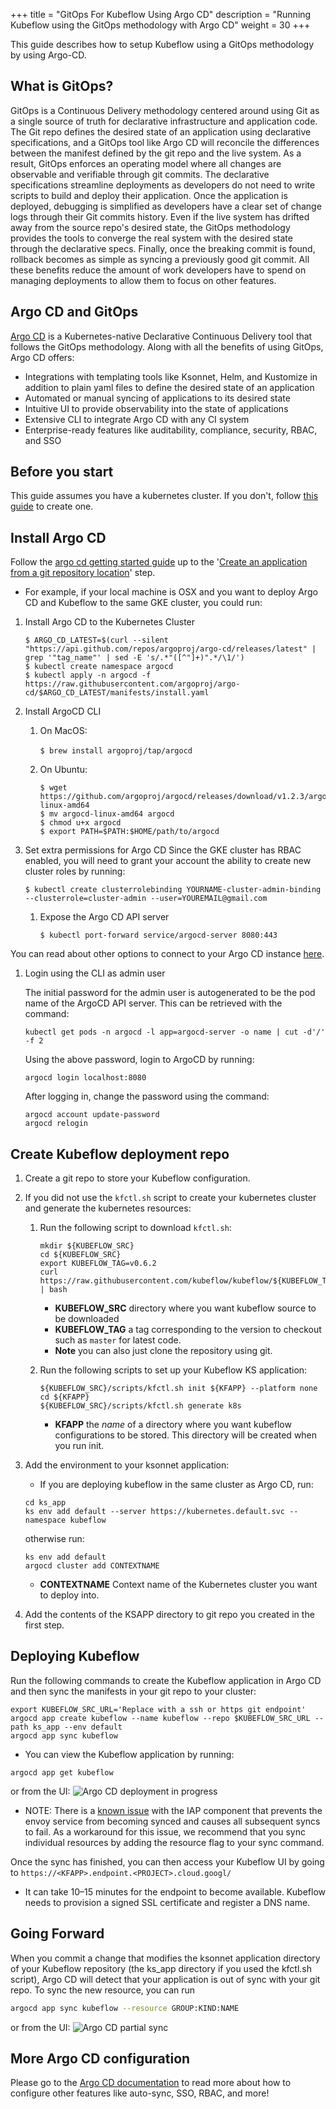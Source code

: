 +++
title = "GitOps For Kubeflow Using Argo CD"
description = "Running Kubeflow using the GitOps methodology with Argo CD"
weight = 30
+++

This guide describes how to setup Kubeflow using a GitOps methodology by
using Argo-CD.

## What is GitOps?

GitOps is a Continuous Delivery methodology centered around using Git as a single source of truth for declarative infrastructure and application code.  The Git repo defines the desired state of an application using declarative specifications, and a GitOps tool like Argo CD will reconcile the differences between the manifest defined by the git repo and the live system.  As a result, GitOps enforces an operating model where all changes are observable and verifiable through git commits.  The declarative specifications streamline deployments as developers do not need to write scripts to build and deploy their application.  Once the application is deployed, debugging is simplified as developers have a clear set of change logs through their Git commits history.  Even if the live system has drifted away from the source repo's desired state, the GitOps methodology provides the tools to converge the real system with the desired state through the declarative specs.  Finally, once the breaking commit is found, rollback becomes as simple as syncing a previously good git commit.  All these benefits reduce the amount of work developers have to spend on managing deployments to allow them to focus on other features.

## Argo CD and GitOps

[Argo CD](https://argoproj.github.io/argo-cd) is a Kubernetes-native Declarative Continuous Delivery tool that follows the GitOps methodology.  Along with all the benefits of using GitOps, Argo CD offers:

* Integrations with templating tools like Ksonnet, Helm, and Kustomize in addition to plain yaml files to define the desired state of an application
* Automated or manual syncing of applications to its desired state
* Intuitive UI to provide observability into the state of applications
* Extensive CLI to integrate Argo CD with any CI system
* Enterprise-ready features like auditability, compliance, security, RBAC, and SSO

## Before you start

This guide assumes you have a kubernetes cluster. If you don't, follow [this guide](/docs/started/getting-started/#set-up-kubernetes) to create one.

## Install Argo CD

Follow the [argo cd getting started guide](https://github.com/argoproj/argo-cd/blob/master/docs/getting_started.md) up to the '[Create an application from a git repository location](https://github.com/argoproj/argo-cd/blob/master/docs/getting_started.md#6-create-an-application-from-a-git-repository-location)' step.

* For example, if your local machine is OSX and you want to deploy Argo CD and Kubeflow to the same GKE cluster, you could run:

1. Install Argo CD to the Kubernetes Cluster

   ```
   $ ARGO_CD_LATEST=$(curl --silent "https://api.github.com/repos/argoproj/argo-cd/releases/latest" | grep '"tag_name"' | sed -E 's/.*"([^"]+)".*/\1/')
   $ kubectl create namespace argocd
   $ kubectl apply -n argocd -f https://raw.githubusercontent.com/argoproj/argo-cd/$ARGO_CD_LATEST/manifests/install.yaml
   ```

1. Install ArgoCD CLI

   1. On MacOS:

      ​```$ brew install argoproj/tap/argocd```

   1. On Ubuntu:

      ```
      $ wget https://github.com/argoproj/argocd/releases/download/v1.2.3/argocd-linux-amd64
      $ mv argocd-linux-amd64 argocd
      $ chmod u+x argocd
      $ export PATH=$PATH:$HOME/path/to/argocd
      ```

1. Set extra permissions for Argo CD
   Since the GKE cluster has RBAC enabled, you will need to grant your account the ability to create new cluster roles by running:

   ```
   $ kubectl create clusterrolebinding YOURNAME-cluster-admin-binding --clusterrole=cluster-admin --user=YOUREMAIL@gmail.com
   ```

   1. Expose the Argo CD API server

      ```
      $ kubectl port-forward service/argocd-server 8080:443
      ```

You can read about other options to connect to your Argo CD instance [here](https://github.com/argoproj/argo-cd/blob/master/docs/getting_started.md#3-access-the-argocd-api-server).

1. Login using the CLI as admin user

   The initial password for the admin user is autogenerated to be the pod name of the ArgoCD API server. This can be retrieved with the command:

   ```shell
   kubectl get pods -n argocd -l app=argocd-server -o name | cut -d'/' -f 2
   ```

   Using the above password, login to ArgoCD by running:

   ```shell
   argocd login localhost:8080
   ```

   After logging in, change the password using the command:

   ```shell
   argocd account update-password
   argocd relogin
   ```

## Create Kubeflow deployment repo

1. Create a git repo to store your Kubeflow configuration.

2. If you did not use the `kfctl.sh` script to create your kubernetes cluster and generate the kubernetes resources:

   1. Run the following script to download `kfctl.sh`:

      ```shell
      mkdir ${KUBEFLOW_SRC}
      cd ${KUBEFLOW_SRC}
      export KUBEFLOW_TAG=v0.6.2
      curl https://raw.githubusercontent.com/kubeflow/kubeflow/${KUBEFLOW_TAG}/scripts/download.sh | bash
      ```

      * **KUBEFLOW_SRC** directory where you want kubeflow source to be downloaded
      * **KUBEFLOW_TAG** a tag corresponding to the version to checkout such as `master` for latest code.
      * **Note** you can also just clone the repository using git.

   2. Run the following scripts to set up your Kubeflow KS application:

      ```
      ${KUBEFLOW_SRC}/scripts/kfctl.sh init ${KFAPP} --platform none
      cd ${KFAPP}
      ${KUBEFLOW_SRC}/scripts/kfctl.sh generate k8s
      ```

      * **KFAPP** the _name_ of a directory where you want kubeflow configurations to be stored. This directory will be created when you run init.

3. Add the environment to your ksonnet application:

   * If you are deploying kubeflow in the same cluster as Argo CD, run:

   ```shell
   cd ks_app
   ks env add default --server https://kubernetes.default.svc --namespace kubeflow
   ```

   otherwise run:

   ```shell
   ks env add default
   argocd cluster add CONTEXTNAME
   ```

   * **CONTEXTNAME** Context name of the Kubernetes cluster you want to deploy into.

4. Add the contents of the KSAPP directory to git repo you created in the first step.

## Deploying Kubeflow

Run the following commands to create the Kubeflow application in Argo CD and then sync the manifests in your git repo to your cluster:

```shell
export KUBEFLOW_SRC_URL='Replace with a ssh or https git endpoint'
argocd app create kubeflow --name kubeflow --repo $KUBEFLOW_SRC_URL --path ks_app --env default
argocd app sync kubeflow
```

* You can view the Kubeflow application by running:

```shell
argocd app get kubeflow
```

or from the UI:
<img src="/docs/images/argo-cd-deployment-in-progess.png"
  alt="Argo CD deployment in progress"
  class="mt-3 mb-3 border border-info rounded">

* NOTE: There is a [known issue](https://github.com/kubeflow/kubeflow/issues/1145) with the IAP component that prevents the envoy service from becoming synced and causes all subsequent syncs to fail.  As a workaround for this issue, we recommend that you sync individual resources by adding the resource flag to your sync command.

Once the sync has finished, you can then access your Kubeflow UI by going to `https://<KFAPP>.endpoint.<PROJECT>.cloud.googl/`

* It can take 10–15 minutes for the endpoint to become available. Kubeflow needs to provision a signed SSL certificate and register a DNS name.

## Going Forward

When you commit a change that modifies the ksonnet application directory of your Kubeflow repository (the ks_app directory if you used the kfctl.sh script), Argo CD will detect that your application is out of sync with your git repo.  To sync the new resource, you can run

```bash
argocd app sync kubeflow --resource GROUP:KIND:NAME
```

or from the UI:
<img src="/docs/images/argo-cd-partial-sync-ui.png"
  alt="Argo CD partial sync"
  class="mt-3 mb-3 border border-info rounded">


## More Argo CD configuration

Please go to the [Argo CD documentation](https://github.com/argoproj/argo-cd/tree/master/docs#argocd-documentation) to read more about how to configure other features like auto-sync, SSO, RBAC, and more!
